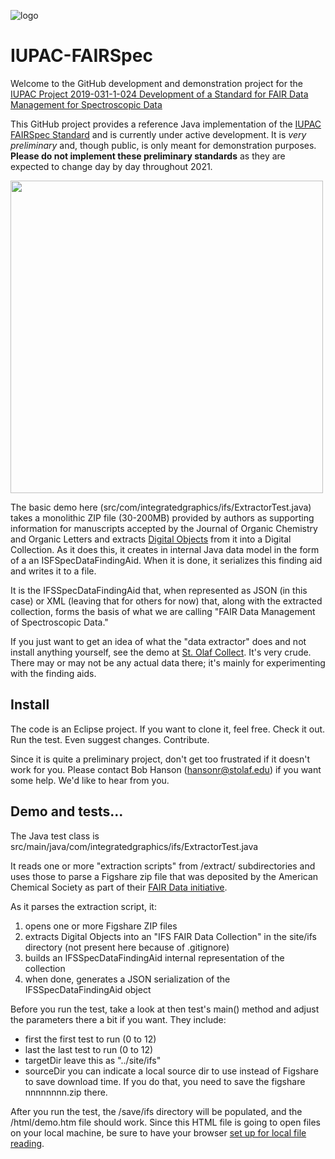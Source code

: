 ![logo](https://iupac.org/wp-content/themes/iupac/dist/images/logo.png)

# IUPAC-FAIRSpec

Welcome to the GitHub development and demonstration project for the 
[IUPAC Project 2019-031-1-024 Development of a Standard for FAIR Data Management for Spectroscopic Data](https://iupac.org/projects/project-details/?project_nr=2019-031-1-024)

This GitHub project provides a reference Java implementation of the [IUPAC FAIRSpec Standard](https://docs.google.com/document/d/1WYB3f04dFdVzlvf7aEwdVNwEwLpQ7YBAA00pGbc8Jp0/edit?usp=sharing) and is currently under active development. It is *very preliminary* and, though public, is only meant for demonstration purposes. **Please do not implement these preliminary standards** as they are expected to change day by day throughout 2021. 

<img src="https://lh3.googleusercontent.com/oPq4z8xhDHOpvEaudhotW-fl5MxeR5DKe9JUMIlcoAzRcCOyi192vago4BJ8-FrP1qUs3B-tLT-mZgFgKJF_ozw6ZCLTcS6thpix4509qNr0dFteuHdWY4vpWS6uxkTkx5KNXGYI" width="500"/>

The basic demo here (src/com/integratedgraphics/ifs/ExtractorTest.java) takes a monolithic ZIP file (30-200MB) provided by authors as supporting information for manuscripts accepted by the Journal of Organic Chemistry and Organic Letters and extracts [Digital Objects](https://www.rd-alliance.org/system/files/DFT%20Core%20Terms-and%20model-v1-6.pdf) from it into a Digital Collection. As it does this, it creates in internal Java data model in the form of a an ISFSpecDataFindingAid. When it is done, it serializes this finding aid and writes it to a file. 

It is the IFSSpecDataFindingAid that, when represented as JSON (in this case) or XML (leaving that for others for now) that, along with the extracted collection, forms the basis of what we are calling "FAIR Data Management of Spectroscopic Data." 
 


If you just want to get an idea of what the "data extractor" does and not install anything yourself, see the demo at [St. Olaf Collect](https://chemapps.stolaf.edu/iupac/ifs/demo.htm). It's very crude. There may or may not be any actual data there; it's mainly for experimenting with the finding aids.


## Install

The code is an Eclipse project. If you want to clone it, feel free. Check it out. Run the test. Even suggest changes. Contribute.

Since it is quite a preliminary project, don't get too frustrated if it doesn't work for you. Please contact Bob Hanson (hansonr@stolaf.edu) if you want some help. We'd like to hear from you.

## Demo and tests...

The Java test class is src/main/java/com/integratedgraphics/ifs/ExtractorTest.java

It reads one or more "extraction scripts" from /extract/ subdirectories and uses those to parse a Figshare zip file that was deposited by the American Chemical Society as part of their [FAIR Data initiative](https://pubs.acs.org/doi/10.1021/acs.orglett.0c00383). 

As it parses the extraction script, it:

<ol>
    <li>opens one or more Figshare ZIP files</li>
    <li>extracts Digital Objects into an "IFS FAIR Data Collection" in the site/ifs directory (not present here because of .gitignore)</li>
    <li>builds an IFSSpecDataFindingAid internal representation of the collection</li>
    <li>when done, generates a JSON serialization of the IFSSpecDataFindingAid object</li>
</ol>
    
Before you run the test, take a look at then test's main() method and adjust the parameters there a bit if you want. They include:

<ul>
    <li>first   the first test to run (0 to 12)</li>
    <li>last    the last test to run (0 to 12)</li>
    <li>targetDir  leave this as "../site/ifs"</li>
    <li>sourceDir  you can indicate a local source dir to use instead of Figshare to save download time. If you do that, you need to save the figshare nnnnnnnn.zip there.</li>
</ul>    
        
After you run the test, the /save/ifs directory will be populated, and the /html/demo.htm file should work. Since this HTML file is going to open files on your local machine, be sure to have your browser [set up for local file reading](http://wiki.jmol.org/index.php/Troubleshooting/Local_Files).
    
